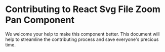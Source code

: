 # Contributing to React Svg File Zoom Pan Component

We welcome your help to make this component better. This document will help to streamline the contributing process and save everyone's precious time.
